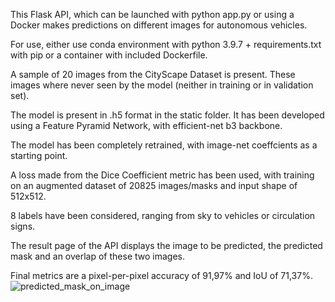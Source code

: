 This Flask API, which can be launched with python app.py or using a Docker makes
predictions on different images for autonomous vehicles.

For use, either use conda environment with python 3.9.7 + requirements.txt with pip or a container with included Dockerfile.

A sample of 20 images from the CityScape Dataset is present. These images where
never seen by the model (neither in training or in validation set).

The model is present in .h5 format in the static folder. It has been developed
using a Feature Pyramid Network, with efficient-net b3 backbone.

The model has been completely retrained, with image-net coeffcients as a starting
point.

A loss made from the Dice Coefficient metric has been used, with training on an
augmented dataset of 20825 images/masks and input shape of 512x512.

8 labels have been considered, ranging from sky to vehicles or circulation signs.

The result page of the API displays the image to be predicted, the predicted
mask and an overlap of these two images.

Final metrics are a pixel-per-pixel accuracy of 91,97% and IoU of 71,37%.
![predicted_mask_on_image](https://user-images.githubusercontent.com/86012823/147565523-095321bc-e8d3-443c-8df6-a55abb094763.png)
